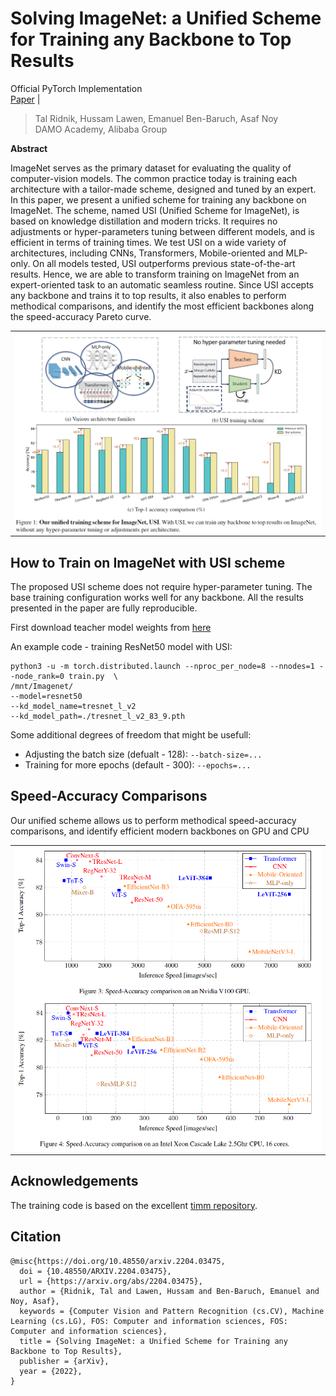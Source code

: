 # Solving ImageNet: a Unified Scheme for Training any Backbone to Top Results

Official PyTorch Implementation
<br> [Paper](http://arxiv.org/abs/2204.03475) |
> Tal Ridnik, Hussam Lawen, Emanuel Ben-Baruch, Asaf Noy<br/> DAMO Academy, Alibaba
> Group

**Abstract**

ImageNet serves as the primary dataset for evaluating the quality of computer-vision models. The common practice today is training each architecture with a tailor-made scheme, designed and tuned by an expert.
In this paper, we present a unified scheme for training any backbone on ImageNet. The scheme, named USI (Unified Scheme for ImageNet), is based on knowledge distillation and modern tricks.  It requires no adjustments or hyper-parameters tuning between different models, and is efficient in terms of training times.
We test USI on a wide variety of architectures, including CNNs, Transformers, Mobile-oriented and MLP-only. On all models tested, USI outperforms previous state-of-the-art results. Hence, we are able to transform training on ImageNet from an expert-oriented task to an automatic seamless routine.
Since USI accepts any backbone and trains it to top results, it also enables to perform methodical comparisons, and identify the most efficient backbones along the speed-accuracy Pareto curve.

<p align="center">
 <table class="tg">
   <tr>
    <td class="tg-c3ow"><img src="./pics/pic1.png" align="center" width="700""></td>
  </tr>
</table>
</p>

## How to Train on ImageNet with USI scheme
The proposed USI scheme does not require hyper-parameter tuning. The base training configuration works well for any backbone.
All the results presented in the paper are fully reproducible.

First download teacher model weights from [here](https://miil-public-eu.oss-eu-central-1.aliyuncs.com/model-zoo/USI/tresnet_l_v2_83_9.pth)

An example code - training ResNet50 model with USI:
```
python3 -u -m torch.distributed.launch --nproc_per_node=8 --nnodes=1 --node_rank=0 train.py  \
/mnt/Imagenet/
--model=resnet50
--kd_model_name=tresnet_l_v2
--kd_model_path=./tresnet_l_v2_83_9.pth
```

Some additional degrees of freedom that might be usefull:

- Adjusting the batch size (defualt - 128): ```--batch-size=...```
- Training for more epochs (default - 300): ```--epochs=...```

## Speed-Accuracy Comparisons
Our unified scheme allows us to perform methodical speed-accuracy comparisons, and identify efficient modern backbones on GPU and CPU

<p align="center">
 <table class="tg">
   <tr>
    <td class="tg-c3ow"><img src="./pics/pic3.png" align="center" width="700""></td>
  </tr>
</table>
</p>


## Acknowledgements

The training code is based on the excellent [timm repository](https://github.com/rwightman/pytorch-image-models).

## Citation
```
@misc{https://doi.org/10.48550/arxiv.2204.03475,
  doi = {10.48550/ARXIV.2204.03475},  
  url = {https://arxiv.org/abs/2204.03475},  
  author = {Ridnik, Tal and Lawen, Hussam and Ben-Baruch, Emanuel and Noy, Asaf},  
  keywords = {Computer Vision and Pattern Recognition (cs.CV), Machine Learning (cs.LG), FOS: Computer and information sciences, FOS: Computer and information sciences},  
  title = {Solving ImageNet: a Unified Scheme for Training any Backbone to Top Results},  
  publisher = {arXiv},  
  year = {2022},  
}  
```